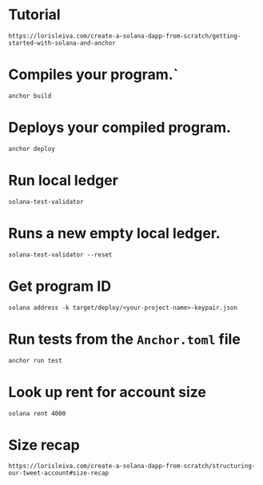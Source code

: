# Tutorial
`https://lorisleiva.com/create-a-solana-dapp-from-scratch/getting-started-with-solana-and-anchor`

# Compiles your program.`
`anchor build`

# Deploys your compiled program.
`anchor deploy`

# Run local ledger
`solana-test-validator`

# Runs a new empty local ledger.
`solana-test-validator --reset`

# Get program ID
`solana address -k target/deploy/<your-project-name>-keypair.json`

# Run tests from the `Anchor.toml` file
`anchor run test`

# Look up rent for account size
`solana rent 4000`

# Size recap
`https://lorisleiva.com/create-a-solana-dapp-from-scratch/structuring-our-tweet-account#size-recap`

